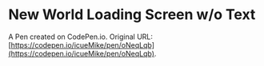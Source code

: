 # New World Loading Screen w/o Text

A Pen created on CodePen.io. Original URL: [https://codepen.io/icueMike/pen/oNeqLqb](https://codepen.io/icueMike/pen/oNeqLqb).


